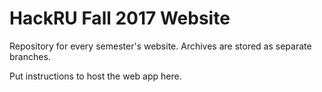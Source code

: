 # HackRU Fall 2017 Website
Repository for every semester's website. Archives are stored as separate branches.

Put instructions to host the web app here.
